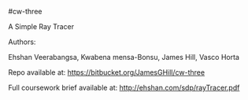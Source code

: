 #cw-three

A Simple Ray Tracer

Authors: 

Ehshan Veerabangsa, 
Kwabena mensa-Bonsu, 
James Hill, 
Vasco Horta

Repo available at: https://bitbucket.org/JamesGHill/cw-three		 

Full coursework brief available at: http://ehshan.com/sdp/rayTracer.pdf

